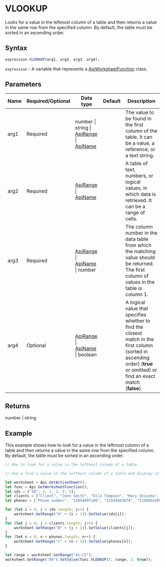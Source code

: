 # VLOOKUP

Looks for a value in the leftmost column of a table and then returns a value in the same row from the specified column. By default, the table must be sorted in an ascending order.

## Syntax

```javascript
expression.VLOOKUP(arg1, arg2, arg3, arg4);
```

`expression` - A variable that represents a [ApiWorksheetFunction](../ApiWorksheetFunction.md) class.

## Parameters

| **Name** | **Required/Optional** | **Data type** | **Default** | **Description** |
| ------------- | ------------- | ------------- | ------------- | ------------- |
| arg1 | Required | number \| string \| [ApiRange](../../ApiRange/ApiRange.md) \| [ApiName](../../ApiName/ApiName.md) |  | The value to be found in the first column of the table. It can be a value, a reference, or a text string. |
| arg2 | Required | [ApiRange](../../ApiRange/ApiRange.md) \| [ApiName](../../ApiName/ApiName.md) |  | A table of text, numbers, or logical values, in which data is retrieved. It can be a range of cells. |
| arg3 | Required | [ApiRange](../../ApiRange/ApiRange.md) \| [ApiName](../../ApiName/ApiName.md) \| number |  | The column number in the data table from which the matching value should be returned. The first column of values in the table is column 1. |
| arg4 | Optional | [ApiRange](../../ApiRange/ApiRange.md) \| [ApiName](../../ApiName/ApiName.md) \| boolean |  | A logical value that specifies whether to find the closest match in the first column (sorted in ascending order) (**true** or omitted) or find an exact match (**false**). |

## Returns

number \| string

## Example

This example shows how to look for a value in the leftmost column of a table and then returns a value in the same row from the specified column. By default, the table must be sorted in an ascending order.

```javascript editor-xlsx
// How to look for a value in the leftmost column of a table.

// Use a find a value in the leftmost column of a table and display it in the row.

let worksheet = Api.GetActiveSheet();
let func = Api.GetWorksheetFunction();
let ids = ["ID", 1, 2, 3, 4, 5];
let clients = ["Client", "John Smith", "Ella Tompson", "Mary Shinoda", "Lily-Ann Bates", "Clara Ray"];
let phones = ["Phone number", "12054097166", "13343943678", "12568542099", "12057032298", "12052914781"];

for (let i = 0; i < ids.length; i++) {
    worksheet.GetRange("A" + (i + 1)).SetValue(ids[i]);
}
for (let j = 0; j < clients.length; j++) {
    worksheet.GetRange("B" + (j + 1)).SetValue(clients[j]);
}
for (let n = 0; n < phones.length; n++) {
    worksheet.GetRange("C" + (n + 1)).SetValue(phones[n]);
}

let range = worksheet.GetRange("A1:C5");
worksheet.GetRange("D6").SetValue(func.VLOOKUP(3, range, 2, true));
```
